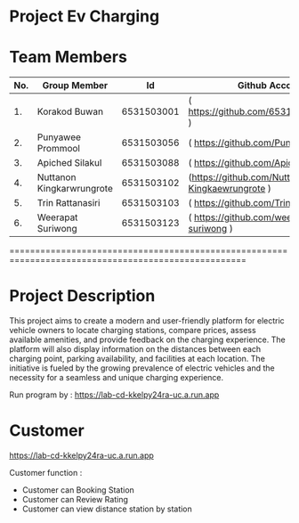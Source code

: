 # Project Ev Charging                                                          
# Team Members                                                                  
|No.|Group Member                     |Id         |Github Account                                       |
|---|---------------------------------|-----------|---------------------------------------------------- |
|1. |Korakod Buwan                    |6531503001 |( https://github.com/6531503001korkod )              |
|2. |Punyawee Prommool                |6531503056 |( https://github.com/Punyawee056  )                  |
|3. |Apiched Silakul                  |6531503088 |( https://github.com/Apiched088  )                   |
|4. |Nuttanon Kingkarwrungrote        |6531503102 |(https://github.com/Nuttanon-Kingkaewrungrote )      |
|5. |Trin Rattanasiri                 |6531503103 |( https://github.com/Trin-Rattnasiri  )              |
|6. |Weerapat Suriwong                |6531503123 |( https://github.com/weerapat-suriwong )             |
====================================================================================================
# Project Description
This project aims to create a modern and user-friendly platform for electric vehicle owners to locate charging stations, compare prices, assess available amenities, and provide feedback on the charging experience. The platform will also display information on the distances between each charging point, parking availability, and facilities at each location. The initiative is fueled by the growing prevalence of electric vehicles and the necessity for a seamless and unique charging experience.

Run program by : https://lab-cd-kkelpy24ra-uc.a.run.app

# Customer 
https://lab-cd-kkelpy24ra-uc.a.run.app

Customer function :
- Customer can Booking Station
- Customer can Review Rating
- Customer can view distance station by station
